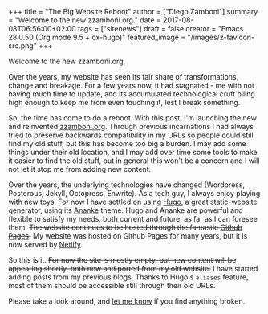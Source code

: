 +++
title = "The Big Website Reboot"
author = ["Diego Zamboni"]
summary = "Welcome to the new zzamboni.org."
date = 2017-08-08T06:56:00+02:00
tags = ["sitenews"]
draft = false
creator = "Emacs 28.0.50 (Org mode 9.5 + ox-hugo)"
featured_image = "/images/z-favicon-src.png"
+++

Welcome to the new zzamboni.org.

Over the years, my website has seen its fair share of transformations, change and breakage. For a few years now, it had stagnated - me with not having much time to update, and its accumulated technological cruft piling high enough to keep me from even touching it, lest I break something.

So, the time has come to do a reboot. With this post, I'm launching the new and reinvented [zzamboni.org](http://zzamboni.org/). Through previous incarnations I had always tried to preserve backwards compatibility in my URLs so people could still find my old stuff, but this has become too big a burden. I may add some things under their old location, and I may add over time some tools to make it easier to find the old stuff, but in general this won't be a concern and I will not let it stop me from adding new content.

Over the years, the underlying technologies have changed (Wordpress, Posterous, Jekyll, Octopress, Enwrite). As a tech guy, I always enjoy playing with new toys. For now I have settled on using [Hugo](http://gohugo.io/), a great static-website generator, using its [Ananke](https://themes.gohugo.io/gohugo-theme-ananke/) theme. Hugo and Ananke are powerful and flexible to satisfy my needs, both current and future, as far as I can foresee them. ~~The website continues to be hosted through the fantastic [Github Pages](https://pages.github.com/).~~ My website was hosted on Github  Pages for many years,  but it is now served by [Netlify](https://www.netlify.com/).

So this is it. ~~For now the site is mostly empty, but new content will be appearing shortly, both new and ported from my old website.~~ I have started adding posts from my previous blogs. Thanks to Hugo's `aliases` feature, most of them should be accessible still through their old URLs.

Please take a look around, and [let me know](/contact) if you find anything broken.
